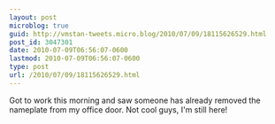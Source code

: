 ```yaml
---
layout: post
microblog: true
guid: http://vmstan-tweets.micro.blog/2010/07/09/18115626529.html
post_id: 3047301
date: 2010-07-09T06:56:07-0600
lastmod: 2010-07-09T06:56:07-0600
type: post
url: /2010/07/09/18115626529.html
---
```

Got to work this morning and saw someone has already removed the nameplate from my office door. Not cool guys, I'm still here!
